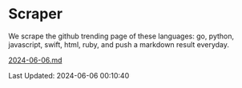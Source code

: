 # Scraper

We scrape the github trending page of these languages: go, python, javascript, swift, html, ruby, and push a markdown result everyday.

[2024-06-06.md](https://github.com/henson/Scraper/blob/master/2024-06-06.md)

Last Updated: 2024-06-06 00:10:40